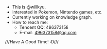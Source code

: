 - This is @willkyu.
- Interested in Pokemon, Nintendo games, etc.
- Currently working on knowledge graph.
- How to reach me:
    - Tencent QQ: 496373158
    - E-mail: 496373158@qq.com

///Have A Good Time! :D///
